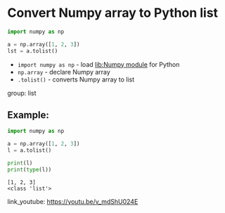 # Convert Numpy array to Python list

```python
import numpy as np

a = np.array([1, 2, 3])
lst = a.tolist()
```

- `import numpy as np` - load [lib:Numpy module](/python-numpy/how-to-install-python-numpy-lib) for Python
- `np.array` - declare Numpy array
- `.tolist()` - converts Numpy array to list

group: list

## Example: 
```python
import numpy as np

a = np.array([1, 2, 3])
l = a.tolist()

print(l)
print(type(l))
```
```
[1, 2, 3]
<class 'list'>

```

link_youtube: https://youtu.be/v_mdShU024E
